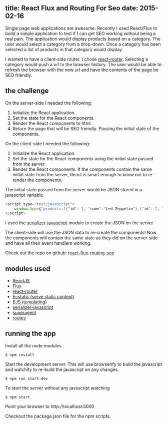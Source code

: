 title: React Flux and Routing For Seo
date: 2015-02-16
---

Single page web applications are awesome. Recently I used React/Flux to build a simple application to test if I can get SEO working without being a real pain. The application would display products based on a category. The user would select a category from a drop-down. Once a category has been selected a list of products in that category would display.

I wanted to have a client-side router. I chose [react-router](https://github.com/rackt/react-router). Selecting a category would push a url to the browser history. The user would be able to refresh the browser with the new url and have the contents of the page be SEO friendly.

## the challenge

On the server-side I needed the following:

1. Initialize the React application.
2. Set the state for the React components.
3. Render the React components to html.
4. Return the page that will be SEO friendly. Passing the initial state of the components.

On the client-side I needed the following:

1. Initialize the React application.
2. Set the state for the React components using the initial state passed from the server. 
3. Render the React components. If the components contain the same initial state from the server, React is smart enough to know not to re-render the components.

The initial state passed from the server would be JSON stored in a javascript variable.

```js
<script type="text/javascript">
	window.App={"products:[{"id": 1, "name":"Led Zeppelin"},{"id": 2, "name":"Bob Marley"}]};
</script>
```

<!-- more -->

I used the [serializer-javascript](https://github.com/yahoo/serialize-javascript) module to create the JSON on the server.

The client-side will use the JSON data to re-create the components! Now the components will contain the same state as they did on the server-side and have all their event handlers working.

Check out the repo on github: [react-flux-routing-seo](https://github.com/schempy/react-flux-routing-seo)

## modules used

* [ReactJS](https://github.com/facebook/react)
* [Flux](https://github.com/facebook/flux)
* [react-router](https://github.com/rackt/react-router)
* [Ecstatic (serve static content)](https://github.com/jesusabdullah/node-ecstatic)
* [EJS (templating)](https://github.com/mde/ejs)
* [serializer-javascript](https://github.com/yahoo/serialize-javascript)
* [superagent](https://github.com/visionmedia/superagent)
* [routes](https://github.com/aaronblohowiak/routes.js)

## running the app
Install all the node modules

```
$ npm install
```

Start the development server. This will use browserify to build the javascript
and watchify to re-build the javascript on any changes.

```
$ npm run start-dev
```

To start the server without any javascript watching

```
$ npm start
```

Point your browser to http://localhost:5000

Checkout the package.json file for the npm scripts.

